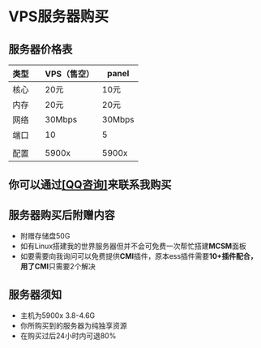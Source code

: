 # VPS服务器购买
## 服务器价格表

| **类型** |  | **VPS（售空）** | **panel** |
|--------|----------|---------|-----------|
| 核心     |          | 20元     | 10元       |
| 内存     |          | 20元     | 20元       |
| 网络     |          | 30Mbps  | 30Mbps    |
| 端口     |          | 10      | 5         |
|        |          |         |           |
| 配置     |          | 5900x   |  5900x   |

## 你可以通过[**[QQ咨询]**](https://wpa.qq.com/msgrd?v=3&uin=1305300729&site)来联系我购买
## 服务器购买后附赠内容
- 附赠存储盘50G
- 如有Linux搭建我的世界服务器但并不会可免费一次帮忙搭建**MCSM**面板
- 如要需要向我询问可以免费提供**CMI**插件，原本ess插件需要**10+**插件配合，用了**CMI**只需要2个解决

## 服务器须知
- 主机为5900x  3.8-4.6G
- 你所购买到的服务器为纯独享资源
- 在购买过后24小时内可退80%